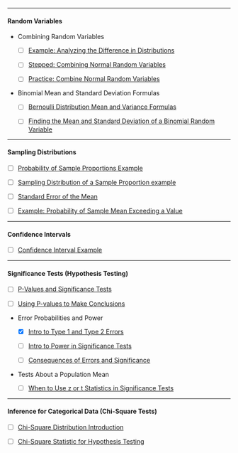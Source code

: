 --------------------------------------------------------------------------
#### Random Variables

+ Combining Random Variables

  - [ ] [Example: Analyzing the Difference in Distributions](https://www.khanacademy.org/math/statistics-probability/random-variables-stats-library/combine-random-variables/v/analyzing-the-difference-in-distributions "Khan Academy: Analyzing the Difference in Distributions")

  - [ ] [Stepped: Combining Normal Random Variables](https://www.khanacademy.org/math/statistics-probability/random-variables-stats-library/combine-random-variables/a/combining-normal-random-variables "Khan Academy: Combining Normal Random Variables")

  - [ ] [Practice: Combine Normal Random Variables](https://www.khanacademy.org/math/statistics-probability/random-variables-stats-library/combine-random-variables/e/combine-normal-random-variables "Khan Academy: Practice: Combine Normal Random variables")

+ Binomial Mean and Standard Deviation Formulas

  - [ ] [Bernoulli Distribution Mean and Variance Formulas](https://www.khanacademy.org/math/statistics-probability/random-variables-stats-library/binomial-mean-standard-dev-formulas/v/bernoulli-distribution-mean-and-variance-formulas "Khan Academy: Bernoulli Distribution Mean and Variance Formulas")

  - [ ] [Finding the Mean and Standard Deviation of a Binomial Random Variable](https://www.khanacademy.org/math/statistics-probability/random-variables-stats-library/binomial-mean-standard-dev-formulas/v/finding-the-mean-and-standard-deviation-of-a-binomial-random-variable "Khan Academy: Finding the Mean and Standard Deviation of a Binomial Random Variable")

--------------------------------------------------------------------------
#### Sampling Distributions

- [ ] [Probability of Sample Proportions Example](https://www.khanacademy.org/math/statistics-probability/sampling-distributions-library/sample-proportions/v/probability-of-sample-proportions-example)

- [ ] [Sampling Distribution of a Sample Proportion example](https://www.khanacademy.org/math/statistics-probability/sampling-distributions-library/sample-proportions/a/sampling-distribution-sample-proportion-example?modal=1)

- [ ] [Standard Error of the Mean](https://www.khanacademy.org/math/statistics-probability/sampling-distributions-library/sample-means/v/standard-error-of-the-mean)

- [ ] [Example: Probability of Sample Mean Exceeding a Value](https://www.khanacademy.org/math/statistics-probability/sampling-distributions-library/sample-means/v/standard-error-of-the-mean)

--------------------------------------------------------------------------
#### Confidence Intervals

- [ ] [Confidence Interval Example](https://www.khanacademy.org/math/statistics-probability/confidence-intervals-one-sample/estimating-population-proportion/v/confidence-interval-example)

--------------------------------------------------------------------------
#### Significance Tests (Hypothesis Testing)

- [ ] [P-Values and Significance Tests](https://www.khanacademy.org/math/statistics-probability/significance-tests-one-sample/idea-of-significance-tests/v/p-values-and-significance-tests)

- [ ] [Using P-values to Make Conclusions](https://www.khanacademy.org/math/statistics-probability/significance-tests-one-sample/idea-of-significance-tests/a/p-value-conclusions)

+ Error Probabilities and Power

  - [x] [Intro to Type 1 and Type 2 Errors](https://www.khanacademy.org/math/statistics-probability/significance-tests-one-sample/error-probabilities-and-power/v/introduction-to-type-i-and-type-ii-errors)

  - [ ] [Intro to Power in Significance Tests](https://www.khanacademy.org/math/statistics-probability/significance-tests-one-sample/error-probabilities-and-power/v/introduction-to-power-in-significance-tests)

  - [ ] [Consequences of Errors and Significance](https://www.khanacademy.org/math/statistics-probability/significance-tests-one-sample/error-probabilities-and-power/a/consequences-errors-significance)

+ Tests About a Population Mean

  - [ ] [When to Use z or t Statistics in Significance Tests](https://www.khanacademy.org/math/statistics-probability/significance-tests-one-sample/tests-about-population-mean/v/when-to-use-z-or-t-statistics-in-significance-tests)

--------------------------------------------------------------------------
#### Inference for Categorical Data (Chi-Square Tests)

- [ ] [Chi-Square Distribution Introduction](https://www.khanacademy.org/math/statistics-probability/inference-categorical-data-chi-square-tests/chi-square-goodness-of-fit-tests/v/chi-square-distribution-introduction)

- [ ] [Chi-Square Statistic for Hypothesis Testing](https://www.khanacademy.org/math/statistics-probability/inference-categorical-data-chi-square-tests/chi-square-goodness-of-fit-tests/v/chi-square-statistic)
